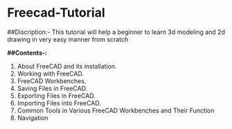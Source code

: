 # Freecad-Tutorial
##Discription:- This tutorial will help a beginner to learn 3d modeling and 2d drawing in very easy manner from scratch 





**##Contents-:**
1. About FreeCAD and its installation.
2. Working with FreeCAD.
3. FreeCAD Workbenches.
4. Saving Files in FreeCAD.
5. Exporting Files in FreeCAD.
6. Importing Files into FreeCAD.
7. Common Tools in Various FreeCAD Workbenches and Their Function
8. Navigation
